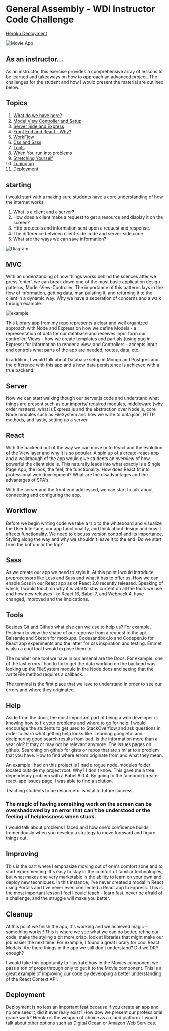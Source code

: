 # General Assembly - WDI Instructor Code Challenge
[Heroku Deployment](https://calm-bastion-20955.herokuapp.com/)

![Movie App](https://user-images.githubusercontent.com/7386478/48305673-2a292b00-e4fd-11e8-9f48-2f558139bbfd.png)

## As an instructor...

As an instructor, this exercise provides a comprehensive array of lessons to be learned and takeaways on how to approach an advanced project. The challenges for the student and how I would present the material are outlined below.

## Topics 

1. [What do we have here?](#starting)
2. [Model View Controller and Setup](#mvc)
3. [Server Side and Express](#server)
4. [Front End and React - Why?](#react)
5. [WorkFlow](#workflow)
6. [Css and Sass](#sass)
7. [Tools](#tools)
8. [When You run into problems](#help)
9. [Stretching Yourself](#improving)
10. [Tuning up](#cleanup)
11. [Deployment](#deployment)

## starting

I would start with a making sure students have a core understanding of how the internet works.

1. What is a client and a server?
2. How does a client make a request to get a resource and display it on the screen?
3. Http protocols and information sent upon a request and response.
4. The difference between client-side code and server-side code.
5. What are the ways we can save information?

![Diagram](https://mdn.mozillademos.org/files/13839/Web%20Application%20with%20HTML%20and%20Steps.png)

## MVC

With an understanding of how things works behind the scences after we press 'enter', we can break down one of the most basic application design patterns, Model-View-Controller. The importance of this patterns lays in the flow of information, getting data, manipulating it, and returning it to the client in a dynamic way. Why we have a seperation of concerns and a walk through example.

 ![example](https://user-images.githubusercontent.com/7386478/48306355-1255a500-e505-11e8-87d5-8292cc79524f.png)

This Library app from my repo represents a clear and well organized approach with Node and Express on how we define Models - a representation of data for our database and receives input form our controller, Views - how we create templates and partials (using pug in Express) for information to render a view, and Controllers - accepts input and controls what parts of the app are needed, routes, data, etc.

In addition, I would talk about Database setup in Mongo and Postgres and the difference with this app and a how data persistence is achieved with a true backend.

## Server

Now we can start walking though our server.js code and understand what things are present such as our imports/ required modules, middleware (why order matters), what is Express.js and the abstraction over Node.js, core Node modules such as FileSystem and how we write to data.json, HTTP methods, and lastly, setting up a server.

## React

With the backend out of the way we can move onto React and the evolution of the View layer and why it is so popular. A spin up of a create-react-app and a walkthough of the app would give students an overview of how powerful the client side is. This naturally leads into what exactly is a Single Page App, the look, the feel, the functionality. How does React fit into professional web development? What are the disadvantages and the advantages of SPA's.

With the server and the front end addressed, we can start to talk about connecting and configuring the app.

## Workflow

Before we begin writing code we take a trip to the whiteboard and visualize the User Interface, our app functionality, and think about design and how it affects functionality. We need to discuss version control and its importance. Styling along the way and why we shouldn't leave it to the end. Do we start from the bottom or the top? 

## Sass

As we create our app we need to style it. At this point I would introduce preprocessors like Less and Sass and what it has to offer us. How we can enable Scss in our React app as of React 2.0 recently released. Speaking of which, I would touch on why it is vital to stay current on all the tools we use and how new releases like React 16, Babel 7, and Webpack 4, have changed, improved and the impications.

## Tools

Besides Git and Github what else can we use to help us? For example, Postman to view the shape of our reponse from a request to the api. Balsamiq and Sketch for mockups. Codesandbox.io and Codepen.io for React app experiments and the latter for css inspiration and testing. Emmet is also a cool tool I would expose them to.

The number one tool we have in our arsenal are the Docs. For example, one of the last errors I had to fix to get the data working on the backend was looking up the FileSystem module in the Node docs and seeing that the .writeFile method requires a callback. 

The terminal is the first place that we lave to understand in order to see our errors and where they originated.

## Help

Aside from the docs, the most important part of being a web developer is knowing how to fix your problems and where to go for help. I would encourage the students to get used to StackOverflow and ask questions in order to learn what getting help looks like. Learning googlefu! and deciphering  good search results from bad. Is the information more than a year old? It may or may not be relevant anymore. The issues pages on github. Searching on github for gists or repos that are similar to a problem that you have. How to find where errors originate from and what they mean. 

An example I had on this project is I had a rogue node_modules folder located outside my project root. Why? I don't know. This gave me a tree dependency problem with a Babel 8.0.4. By going to the facebook/create-react-app issues page, I was able to find a solution.

Teaching students to be resourceful is vital to future success. 

### The magic of having something work on the screen can be overshadowed by an error that can't be understood or the feeling of helplessness when stuck.

I would talk about problems I faced and how one's confidence builds tremendously when you develop a strategy to move foreward and figure things out.

## Improving

This is the part where I emphasize moving out of one's comfort zone and to start experimenting. It's easy to stay in the comfort of familiar technologies, but what makes one very marketable is the ability to learn on your own and deploy new techniques. In this instance, I've never created a modal in React using Portals and I've never even connected a React app to Express. This is the most important lesson I feel I could teach - learn fast, never be afraid of a challenge, and the struggle will make you better.

## Cleanup

At this point we finish the app, it's working and we achieved magic - something works!! This is where we see what we can do better, refine our code, make the styling a bit more crisp, look at libraries that might make our job easier the next time. For example, I found a great library for cool React Modals. Are there things in the app we still don't understand? Did we DRY enough? 

I would take this oppotunity to illustrate how in the Movies component we pass a ton of props through only to get it to the Movie component. This is a great example of improving our code by developing a better understanding of the React Context API.

## Deployment

Deployment is no less an important feat because if you create an app and no one sees it, did it ever realy exist? How dow we present our professional grade work? Heroku is the weapon of choice as a cloud platform. I would talk about other options such as Digital Ocean or Amazon Web Services.

